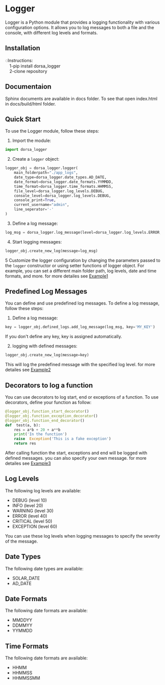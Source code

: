 
# Logger

Logger is a Python module that provides a logging functionality with various configuration options. It allows you to log messages to both a file and the console, with different log levels and formats.

## Installation

◌Instructions:  
 1-pip install dorsa_logger  
 2-clone repository

## Documentaion
Sphinx documents are available in docs folder.
To see that open index.html in docs/build/html folder.

## Quick Start

To use the Logger module, follow these steps:

1.  Import the module: 
``` python
import dorsa_logger
```

2.  Create a `logger` object:
``` python
logger_obj = dorsa_logger.logger(
	main_folderpath="./app_logs",
	date_type=dorsa_logger.date_types.AD_DATE,
	date_format=dorsa_logger.date_formats.YYMMDD,
	time_format=dorsa_logger.time_formats.HHMMSS,
	file_level=dorsa_logger.log_levels.DEBUG,
	console_level=dorsa_logger.log_levels.DEBUG,
	console_print=True,
	current_username="admin",
	line_seperator='-'
)
```

3. Define a log message:
```python
log_msg = dorsa_logger.log_message(level=dorsa_logger.log_levels.ERROR, message="An error occurred", code="ERR000")
```

4.  Start logging messages:
``` python
logger_obj.create_new_log(message=log_msg)
```

5  Customize the logger configuration by changing the parameters passed to the `logger` constructor or using setter functions of logger object. For example, you can set a different main folder path, log levels, date and time formats, and more. for more detailes see [Example1](Examples/example1.py)

## Predefined Log Messages

You can define and use predefined log messages. To define a log message, follow these steps:
1.  Define a log message:
```python
key = logger_obj.defined_logs.add_log_message(log_msg, key='MY_KEY')
```
If you don't define any key, key is assigned automatically. 

2. logging with defined messages:
```python
logger_obj.create_new_log(message=key)
```
This will log the predefined message with the specified log level. for more detailes see [Example2](Examples/example2.py)

## Decorators to log a function

You can use decorators to log start, end or exceptions of a function. To use decorators, define your function as follow:
```python
@logger_obj.function_start_decorator()
@logger_obj.function_exception_decorator()
@logger_obj.function_end_decorator()
def  test(a, b):
	res = a*b + 20 + a**b
	print('In the function')
	raise  Exception('This is a fake exception')
	return res
```
After calling function the start, exceptions and end will be logged with defined messages. you can also specify your own message. for more detailes see [Example3](Examples/example3.py)

## Log Levels

The following log levels are available:

-   DEBUG (level 10)
-   INFO (level 20)
-   WARNING (level 30)
-   ERROR (level 40)
-   CRITICAL (level 50)
-   EXCEPTION (level 60)

You can use these log levels when logging messages to specify the severity of the message.

## Date Types

The following date types are available:

-   SOLAR_DATE
- AD_DATE

## Date Formats

The following date formats are available:

- MMDDYY
- DDMMYY
- YYMMDD

## Time Formats

The following date formats are available:

- HHMM
- HHMMSS
- HHMMSSMM


